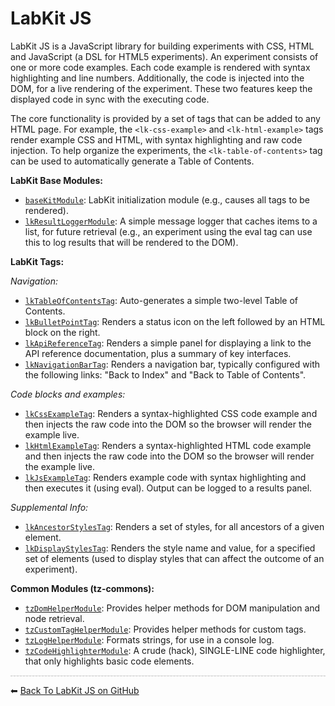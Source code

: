 # LabKit JS

LabKit JS is a JavaScript library for building experiments with CSS, HTML and JavaScript (a DSL for HTML5 experiments).
An experiment consists of one or more code examples.
Each code example is rendered with syntax highlighting and line numbers.
Additionally, the code is injected into the DOM, for a live rendering of the experiment.
These two features keep the displayed code in sync with the executing code.

The core functionality is provided by a set of tags that can be added to any HTML page.
For example, the `<lk-css-example>` and `<lk-html-example>` tags render example CSS and HTML, with syntax highlighting and raw code injection.
To help organize the experiments, the `<lk-table-of-contents>` tag can be used to automatically generate a Table of Contents.

**LabKit Base Modules:**

* [`baseKitModule`](module-baseKitModule.html): LabKit initialization module (e.g., causes all tags to be rendered).
* [`lkResultLoggerModule`](module-lkResultLoggerModule.html): A simple message logger that caches items to a list, for future retrieval
  (e.g., an experiment using the eval tag can use this to log results that will be rendered to the DOM).

**LabKit Tags:**

*Navigation:*

* [`lkTableOfContentsTag`](module-lkTableOfContentsTag.html): Auto-generates a simple two-level Table of Contents.
* [`lkBulletPointTag`](module-lkBulletPointTag.html): Renders a status icon on the left followed by an HTML block on the right.
* [`lkApiReferenceTag`](module-lkApiReferenceTag.html): Renders a simple panel for displaying a link to the API reference documentation, plus a summary of key interfaces.
* [`lkNavigationBarTag`](module-lkNavigationBarTag.html): Renders a navigation bar, typically configured with the following links: "Back to Index" and "Back to Table of Contents".

*Code blocks and examples:*

* [`lkCssExampleTag`](module-lkCssExampleTag.html): Renders a syntax-highlighted CSS code example and then injects the raw code into the DOM so the browser will render the example live.
* [`lkHtmlExampleTag`](module-lkHtmlExampleTag.html): Renders a syntax-highlighted HTML code example and then injects the raw code into the DOM so the browser will render the example live.
* [`lkJsExampleTag`](module-lkJsExampleTag.html): Renders example code with syntax highlighting and then executes it (using eval). Output can be logged to a results panel.

*Supplemental Info:*

* [`lkAncestorStylesTag`](module-lkAncestorStylesTag.html): Renders a set of styles, for all ancestors of a given element.
* [`lkDisplayStylesTag`](module-lkDisplayStylesTag.html): Renders the style name and value, for a specified set of elements (used to display styles that can affect the outcome of an experiment).

**Common Modules (tz-commons):**

* [`tzDomHelperModule`](module-tzDomHelperModule.html): Provides helper methods for DOM manipulation and node retrieval.
* [`tzCustomTagHelperModule`](module-tzCustomTagHelperModule.html): Provides helper methods for custom tags.
* [`tzLogHelperModule`](module-tzLogHelperModule.html): Formats strings, for use in a console log.
* [`tzCodeHighlighterModule`](module-tzCodeHighlighterModule.html): A crude (hack), SINGLE-LINE code highlighter, that only highlights basic code elements.

<hr style="border:0; border-bottom: 1px dashed #ccc; background: #eee;">

⬅ [Back To LabKit JS on GitHub](https://github.com/georgenorman/lab-kit-js#readme)
